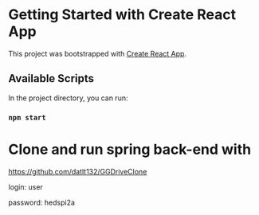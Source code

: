 # Getting Started with Create React App

This project was bootstrapped with [Create React App](https://github.com/facebook/create-react-app).

## Available Scripts

In the project directory, you can run:

### `npm start`

# Clone and run spring back-end with

https://github.com/datlt132/GGDriveClone

login: user

password: hedspi2a
